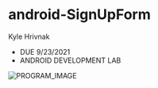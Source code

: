 # android-SignUpForm
 Kyle Hrivnak
  - DUE 9/23/2021
  - ANDROID DEVELOPMENT LAB

![PROGRAM_IMAGE](https://user-images.githubusercontent.com/89498580/134453734-3e8bb90e-8c90-43a9-80bc-ba4ccccf44c6.png)
